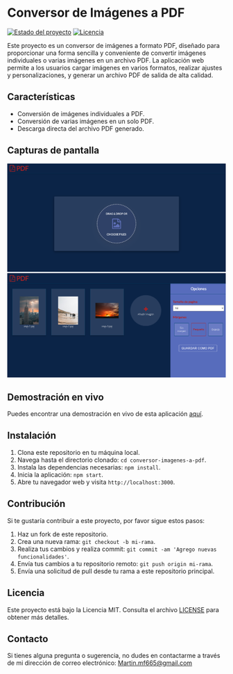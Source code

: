 # Conversor de Imágenes a PDF

[![Estado del proyecto](https://img.shields.io/badge/Estado-Activo-brightgreen)](https://github.com/MartinMFM/IMG-TO-PDF)
[![Licencia](https://img.shields.io/badge/Licencia-MIT-blue)](https://github.com/MartinMFM/IMG-TO-PDF/blob/main/LICENSE)


Este proyecto es un conversor de imágenes a formato PDF, diseñado para proporcionar una forma sencilla y conveniente de convertir imágenes individuales o varias imágenes en un archivo PDF. La aplicación web permite a los usuarios cargar imágenes en varios formatos, realizar ajustes y personalizaciones, y generar un archivo PDF de salida de alta calidad.

## Características

- Conversión de imágenes individuales a PDF.
- Conversión de varias imágenes en un solo PDF.
- Descarga directa del archivo PDF generado.

## Capturas de pantalla

![Captura de pantalla 1](ss/imagen1.png)
![Captura de pantalla 2](ss/imagen2.png)

## Demostración en vivo

Puedes encontrar una demostración en vivo de esta aplicación [aquí](https://martinmfm.github.io/IMG-TO-PDF/).

## Instalación

1. Clona este repositorio en tu máquina local.
2. Navega hasta el directorio clonado: `cd conversor-imagenes-a-pdf`.
3. Instala las dependencias necesarias: `npm install`.
4. Inicia la aplicación: `npm start`.
5. Abre tu navegador web y visita `http://localhost:3000`.

## Contribución

Si te gustaría contribuir a este proyecto, por favor sigue estos pasos:

1. Haz un fork de este repositorio.
2. Crea una nueva rama: `git checkout -b mi-rama`.
3. Realiza tus cambios y realiza commit: `git commit -am 'Agrego nuevas funcionalidades'`.
4. Envía tus cambios a tu repositorio remoto: `git push origin mi-rama`.
5. Envía una solicitud de pull desde tu rama a este repositorio principal.

## Licencia

Este proyecto está bajo la Licencia MIT. Consulta el archivo [LICENSE](LICENSE) para obtener más detalles.

## Contacto

Si tienes alguna pregunta o sugerencia, no dudes en contactarme a través de mi dirección de correo electrónico: Martin.mf665@gmail.com
